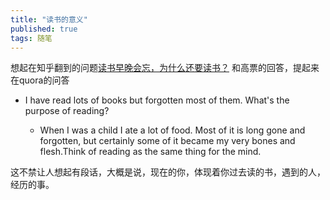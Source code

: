 ```yaml
---
title: "读书的意义"
published: true
tags: 随笔
---
```


想起在知乎翻到的问题[读书早晚会忘，为什么还要读书？](https://www.zhihu.com/question/26978967/answer/349935353)
和高票的回答，提起来在quora的问答

- I have read lots of books but forgotten most of them. What's the purpose of
  reading?

  - When I was a child I ate a lot of food. Most of it is long gone and forgotten, but certainly some of it became my very bones and flesh.Think of reading as the same thing for the mind.

这不禁让人想起有段话，大概是说，现在的你，体现着你过去读的书，遇到的人，经历的事。
